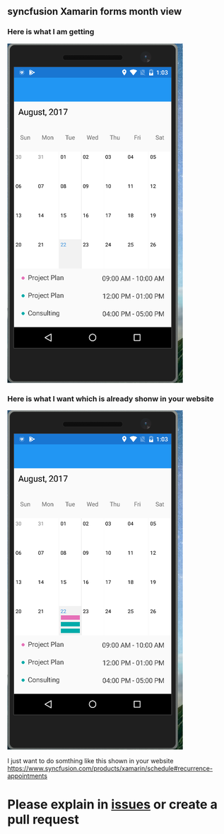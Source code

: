 ## syncfusion Xamarin forms month view


### Here is what I am getting
![Image of what I am getting](./screenshots/whatIamgetting.png)

### Here is what I want which is already shonw in your website
![Image of what I want](./screenshots/whatIwant.png)


I just want to do somthing like this shown in your website 
https://www.syncfusion.com/products/xamarin/schedule#recurrence-appointments


# Please explain in [issues](https://github.com/vasani-arpit/Syncfusion.ScheduleMonthViewRendering/issues/new) or create a pull request